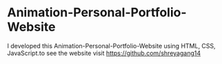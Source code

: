 # Animation-Personal-Portfolio-Website
I developed this Animation-Personal-Portfolio-Website using HTML, CSS, JavaScript.to see the website visit https://github.com/shreyagang14
